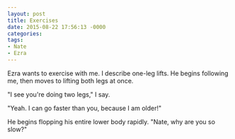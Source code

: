 ```yaml
---
layout: post
title: Exercises
date: 2015-08-22 17:56:13 -0000
categories:
tags:
- Nate
- Ezra
---
```

Ezra wants to exercise with me. I describe one-leg lifts. He begins following me, then moves to lifting both legs at once.

"I see you're doing two legs," I say.

"Yeah. I can go faster than you, because I am older!"

He begins flopping his entire lower body rapidly. "Nate, why are you so slow?"
